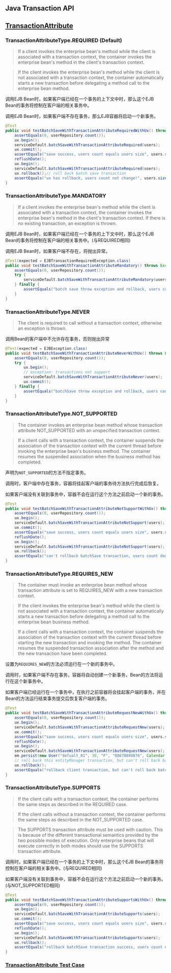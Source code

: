 ## Java Transaction API

## [TransactionAttribute](http://docs.oracle.com/javaee/7/api/javax/ejb/TransactionAttribute.html)

### TransactionAttributeType.REQUIRED (Default)
> If a client invokes the enterprise bean's method while the client is associated with a transaction context, the container invokes the enterprise bean's method in the client's transaction context.

> If the client invokes the enterprise bean's method while the client is not associated with a transaction context, the container automatically starts a new transaction before delegating a method call to the enterprise bean method.

调用EJB Bean时，如果客户端已经在一个事务的上下文中时，那么这个EJB Bean的事务将控制在客户端的相关事务中。

调用EJB Bean时，如果客户端不存在事务，那么EJB容器将启动一个新事务。
```java
@Test
public void testBatchSaveWithTransactionAttributeRequiredWithUx() throws Exception {
	assertEquals(0, userRepository.count());
	ux.begin();
	serviceDefault.batchSaveWithTransactionAttributeRequired(users);
	ux.commit();
	assertEquals("save success, users count equals users size", users.size(), userRepository.count());
	reflushDate();
	ux.begin();
	serviceDefault.batchSaveWithTransactionAttributeRequired(users);
	ux.rollback();// roll back batch save transaction
	assertEquals("ux has rollback, users count not change!", users.size(), userRepository.count());
}
```
### TransactionAttributeType.MANDATORY
> If a client invokes the enterprise bean's method while the client is associated with a transaction context, the container invokes the enterprise bean's method in the client's transaction context.
If there is no existing transaction, an exception is thrown.

调用EJB Bean时，如果客户端已经在一个事务的上下文中时，那么这个EJB Bean的事务将控制在客户端的相关事务中。(与REQUIRED相同)

调用EJB Bean时，如果客户端不存在，将抛出异常。
```java
@Test(expected = EJBTransactionRequiredException.class)
public void testBatchSaveWithTransactionAttributeMandatory() throws Exception {
	assertEquals(0, userRepository.count());
	try {
		serviceDefault.batchSaveWithTransactionAttributeMandatory(users);
	} finally {
		assertEquals("batch save throw exception and rollback, users count is 0", 0, userRepository.count());
	}
}
```
### TransactionAttributeType.NEVER
> The client is required to call without a transaction context, otherwise an exception is thrown.

调用Bean的客户端中不允许存在事务，否则抛出异常
```java
@Test(expected = EJBException.class)
public void testBatchSaveWithTransactionAttributeNeverWithUx() throws Exception {
	assertEquals(0, userRepository.count());
	try {
		ux.begin();
		// exception: transactions not support
		serviceDefault.batchSaveWithTransactionAttributeNever(users);
		ux.commit();
	} finally {
		assertEquals("batchSave throw exception and rollback, users count is 0", 0, userRepository.count());
	}
}
```	
### TransactionAttributeType.NOT_SUPPORTED
> The container invokes an enterprise bean method whose transaction attribute NOT_SUPPORTED with an unspecified transaction context.

> If a client calls with a transaction context, the container suspends the association of the transaction context with the current thread before invoking the enterprise bean's business method. The container resumes the suspended association when the business method has completed.

声明为`NOT_SUPPORTED`的方法不指定事务。

调用时，客户端中存在事务，容器将挂起客户端的事务待方法执行完成后恢复。

如果客户端没有关联到事务中，容器不会在运行这个方法之前启动一个新的事务。
```java
@Test
public void testBatchSaveWithTransactionAttributeNotSupportWithUx() throws Exception {
	assertEquals(0, userRepository.count());
	ux.begin();
	serviceDefault.batchSaveWithTransactionAttributeNotSupport(users);
	ux.commit();
	assertEquals("save success, users count equals users size", users.size(), userRepository.count());
	reflushDate();
	ux.begin();
	serviceDefault.batchSaveWithTransactionAttributeNotSupport(users);
	ux.rollback();
	assertEquals("can't rollback batchSave transaction, users count double than users size", users.size() * 2, userRepository.count());
}
```
### TransactionAttributeType.REQUIRES_NEW
> The container must invoke an enterprise bean method whose transaction attribute is set to REQUIRES_NEW with a new transaction context.

> If the client invokes the enterprise bean's method while the client is not associated with a transaction context, the container automatically starts a new transaction before delegating a method call to the enterprise bean business method.

> If a client calls with a transaction context, the container suspends the association of the transaction context with the current thread before starting the new transaction and invoking the method. The container resumes the suspended transaction association after the method and the new transaction have been completed.

设置为`REQUIRES_NEW`的方法必须运行在一个新的事务中。

调用时，如果客户端不存在事务，容器将自动创建一个新事务，Bean的方法将运行在这个新事务中。

如果客户端已经运行在一个事务中，在执行之前容器将会挂起客户端的事务，并在Bean的方法运行结束事务提交后恢复客户端的事务。
```java
@Test
public void testBatchSaveWithTransactionAttributeRequestNewWithUx() throws Exception {
	assertEquals(0, userRepository.count());
	ux.begin();
	serviceDefault.batchSaveWithTransactionAttributeRequestNew(users);
	ux.commit();
	assertEquals("save success, users count equals users size", users.size(), userRepository.count());
	reflushDate();
	ux.begin();
	serviceDefault.batchSaveWithTransactionAttributeRequestNew(users);
	em.persist(new User("defualt_01", 30, "F", "08678899876", Calendar.getInstance()));
	// roll back this entityManager transaction, but can't roll back batchSave transaction
	ux.rollback();
	assertEquals("rollback client transaction, but can't roll back batchSave transaction", users.size() * 2, userRepository.count());
}
```

### TransactionAttributeType.SUPPORTS
> If the client calls with a transaction context, the container performs the same steps as described in the REQUIRED case.

> If the client calls without a transaction context, the container performs the same steps as described in the NOT_SUPPORTED case.

> The SUPPORTS transaction attribute must be used with caution. This is because of the different transactional semantics provided by the two possible modes of execution. Only enterprise beans that will execute correctly in both modes should use the SUPPORTS transaction attribute.

调用时，如果客户端已经在一个事务的上下文中时，那么这个EJB Bean的事务将控制在客户端的相关事务中。(与REQUIRED相同)

如果客户端没有关联到事务中，容器不会在运行这个方法之前启动一个新的事务。(与NOT_SUPPORTED相同)
```java
@Test
public void testBatchSaveWithTransactionAttributeSupportsWithUx() throws Exception {
	assertEquals(0, userRepository.count());
	ux.begin();
	serviceDefault.batchSaveWithTransactionAttributeSupports(users);
	ux.commit();
	assertEquals("save success, users count equals users size", users.size(), userRepository.count());
	reflushDate();
	ux.begin();
	serviceDefault.batchSaveWithTransactionAttributeSupports(users);
	ux.rollback();
	assertEquals("rollback batchSave transaction success, users count not change", users.size(), userRepository.count());
}
```	
### [TransactionAttribute Test Case](https://github.com/wuxii/test-parent/blob/master/ee-parent/jta-ee/src/test/java/org/moon/test/ee/service/UserServiceTransactionAttributeTest.java)